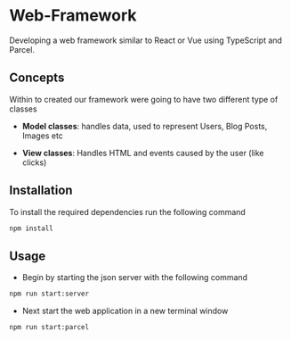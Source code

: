 # Web-Framework

Developing a web framework similar to React or Vue using TypeScript and Parcel.

## Concepts

Within to created our framework were going to have two different type of classes

- **Model classes**:
  handles data, used to represent Users, Blog Posts, Images etc

- **View classes**:
  Handles HTML and events caused by the user (like clicks)

## Installation

To install the required dependencies run the following command

```bash
npm install
```

## Usage

- Begin by starting the json server with the following command

```bash
npm run start:server
```

- Next start the web application in a new terminal window

```bash
npm run start:parcel
```
